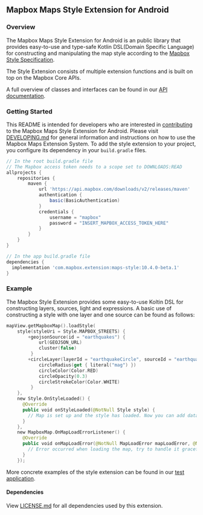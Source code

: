 ## Mapbox Maps Style Extension for Android

### Overview

The Mapbox Maps Style Extension for Android is an public library that provides easy-to-use and type-safe Kotlin DSL(Domain Specific Language) for constructing and manipulating the map style according to the [Mapbox Style Specification](https://docs.mapbox.com/mapbox-gl-js/style-spec/).

The Style Extension consists of multiple extension functions and is built on top on the Mapbox Core APIs.

A full overview of classes and interfaces can be found in our [API documentation](https://docs.mapbox.com/android/beta/maps/guides/styling-map/).

### Getting Started

This README is intended for developers who are interested in [contributing](https://github.com/mapbox/mapbox-maps-android/blob/master/CONTRIBUTING.md) to the Mapbox Maps Style Extension for Android. Please visit [DEVELOPING.md](https://github.com/mapbox/mapbox-maps-android/blob/master/DEVELOPING.md) for general information and instructions on how to use the Mapbox Maps Extension System. To add the style extension to your project, you configure its dependency in your `build.gradle` files.

```groovy
// In the root build.gradle file
// The Mapbox access token needs to a scope set to DOWNLOADS:READ
allprojects {
    repositories {
        maven {
            url 'https://api.mapbox.com/downloads/v2/releases/maven'
            authentication {
                basic(BasicAuthentication)
            }
            credentials {
                username = "mapbox"
                password = "INSERT_MAPBOX_ACCESS_TOKEN_HERE"
            }
        }
    }
}

// In the app build.gradle file
dependencies {
  implementation 'com.mapbox.extension:maps-style:10.4.0-beta.1'
}
```

### Example

The Mapbox Style Extension provides some easy-to-use Koltin DSL for constructing layers, sources, light and expressions. A basic use of constructing a style with one layer and one source can be found as follows:

```kotlin
mapView.getMapboxMap().loadStyle(
    style(styleUri = Style.MAPBOX_STREETS) {
        +geojsonSource(id = "earthquakes") {
            url(GEOJSON_URL)
            cluster(false)
         }
        +circleLayer(layerId = "earthquakeCircle", sourceId = "earthquakes") {
            circleRadius(get { literal("mag") })
            circleColor(Color.RED)
            circleOpacity(0.3)
            circleStrokeColor(Color.WHITE)
         }
    },
    new Style.OnStyleLoaded() {
      @Override
      public void onStyleLoaded(@NotNull Style style) {
        // Map is set up and the style has loaded. Now you can add data or make other map adjustments.
      }
    },
    new MapboxMap.OnMapLoadErrorListener() {
      @Override
      public void onMapLoadError(@NotNull MapLoadError mapLoadError, @NotNull String s) {
        // Error occurred when loading the map, try to handle it gracefully here
      }
    });
```

More concrete examples of the style extension can be found in our [test application](https://github.com/mapbox/mapbox-maps-android/tree/master/app/src/main/java/com/mapbox/maps/testapp).

#### Dependencies

View [LICENSE.md](LICENSE.md) for all dependencies used by this extension.
